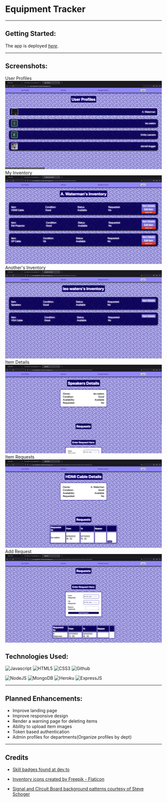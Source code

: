 # Equipment Tracker
  

---

## Getting Started:

The app is deployed [*here*](https://aw-equipment-tracker.herokuapp.com/).

---
## Screenshots:
User Profiles
![Profiles](./public/screenshots/Profiles.png)
My Inventory
![Owned Items](./public/screenshots/Owned_Inventory.png)
Another's Inventory
![Others' Items](./public/screenshots/Other_Inventory.png)
Item Details
![Item Details](./public/screenshots/Item_Details.png)
Item Requests
![Item Details](./public/screenshots/My_Item_Requests.png)
Add Request
![Item Details](./public/screenshots/Item_Requests.png)


## Technologies Used:

![Javascript](https://img.shields.io/badge/JavaScript-323330?style=for-the-badge&logo=javascript&logoColor=F7DF1E)
![HTML5](	https://img.shields.io/badge/HTML5-E34F26?style=for-the-badge&logo=html5&logoColor=white)
![CSS3](https://img.shields.io/badge/CSS3-1572B6?style=for-the-badge&logo=css3&logoColor=white)
![Github](https://img.shields.io/badge/GitHub-100000?style=for-the-badge&logo=github&logoColor=white)

![NodeJS](https://img.shields.io/badge/Node.js-43853D?style=for-the-badge&logo=node.js&logoColor=white)
![MongoDB](https://img.shields.io/badge/MongoDB-4EA94B?style=for-the-badge&logo=mongodb&logoColor=white)
![Heroku](https://img.shields.io/badge/Heroku-430098?style=for-the-badge&logo=heroku&logoColor=white)
![ExpressJS](https://img.shields.io/badge/Express.js-404D59?style=for-the-badge)

---
## Planned Enhancements:

- Improve landing page
- Improve responsive design
- Render a warning page for deleting items
- Ability to upload item images
- Token based authentication
- Admin profiles for departments(Organize profiles by dept)
  
---

## Credits
- [Skill badges found at dev.to](https://dev.to/envoy_/150-badges-for-github-pnk)

- <a href="https://www.flaticon.com/free-icons/inventory" title="inventory icons">Inventory icons created by Freepik - Flaticon</a>

- [Signal and CIrcuit Board background patterns courtesy of Steve Schoger](https://heropatterns.com/)
